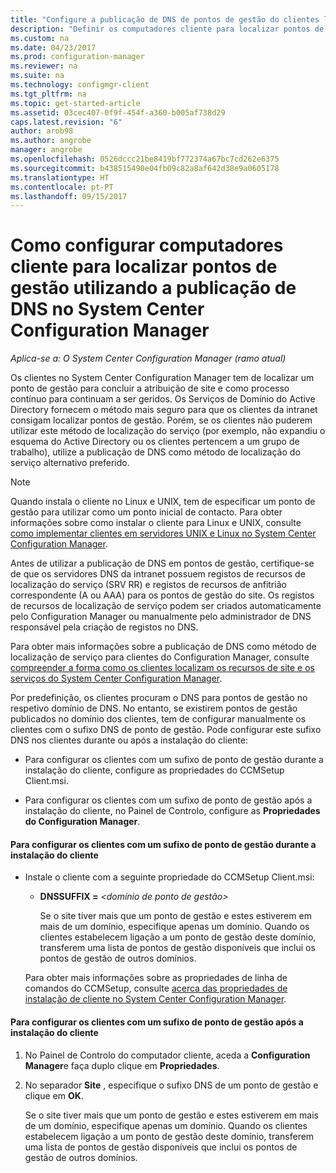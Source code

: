 ```yaml
---
title: "Configure a publicação de DNS de pontos de gestão do clientes localizar | Microsoft Docs"
description: "Definir os computadores cliente para localizar pontos de gestão utilizando a publicação de DNS no System Center Configuration Manager."
ms.custom: na
ms.date: 04/23/2017
ms.prod: configuration-manager
ms.reviewer: na
ms.suite: na
ms.technology: configmgr-client
ms.tgt_pltfrm: na
ms.topic: get-started-article
ms.assetid: 03cec407-0f9f-454f-a360-b005af738d29
caps.latest.revision: "6"
author: arob98
ms.author: angrobe
manager: angrobe
ms.openlocfilehash: 0526dccc21be8419bf772374a67bc7cd262e6375
ms.sourcegitcommit: b438515490e04fb09c82a8af642d38e9a0605178
ms.translationtype: HT
ms.contentlocale: pt-PT
ms.lasthandoff: 09/15/2017
---
```

# <a name="how-to-configure-client-computers-to-find-management-points-by-using-dns-publishing-in-system-center-configuration-manager"></a>Como configurar computadores cliente para localizar pontos de gestão utilizando a publicação de DNS no System Center Configuration Manager

*Aplica-se a: O System Center Configuration Manager (ramo atual)*

Os clientes no System Center Configuration Manager tem de localizar um ponto de gestão para concluir a atribuição de site e como processo contínuo para continuam a ser geridos. Os Serviços de Domínio do Active Directory fornecem o método mais seguro para que os clientes da intranet consigam localizar pontos de gestão. Porém, se os clientes não puderem utilizar este método de localização do serviço (por exemplo, não expandiu o esquema do Active Directory ou os clientes pertencem a um grupo de trabalho), utilize a publicação de DNS como método de localização do serviço alternativo preferido.  

> [!NOTE]  
>  Quando instala o cliente no Linux e UNIX, tem de especificar um ponto de gestão para utilizar como um ponto inicial de contacto. Para obter informações sobre como instalar o cliente para Linux e UNIX, consulte [como implementar clientes em servidores UNIX e Linux no System Center Configuration Manager](../../../core/clients/deploy/deploy-clients-to-unix-and-linux-servers.md).  

 Antes de utilizar a publicação de DNS em pontos de gestão, certifique-se de que os servidores DNS da intranet possuem registos de recursos de localização do serviço (SRV RR) e registos de recursos de anfitrião correspondente (A ou AAA) para os pontos de gestão do site. Os registos de recursos de localização de serviço podem ser criados automaticamente pelo Configuration Manager ou manualmente pelo administrador de DNS responsável pela criação de registos no DNS.  

 Para obter mais informações sobre a publicação de DNS como método de localização de serviço para clientes do Configuration Manager, consulte [compreender a forma como os clientes localizam os recursos de site e os serviços do System Center Configuration Manager](../../../core/plan-design/hierarchy/understand-how-clients-find-site-resources-and-services.md).  

 Por predefinição, os clientes procuram o DNS para pontos de gestão no respetivo domínio de DNS. No entanto, se existirem pontos de gestão publicados no domínio dos clientes, tem de configurar manualmente os clientes com o sufixo DNS de ponto de gestão. Pode configurar este sufixo DNS nos clientes durante ou após a instalação do cliente:  

-   Para configurar os clientes com um sufixo de ponto de gestão durante a instalação do cliente, configure as propriedades do CCMSetup Client.msi.  

-   Para configurar os clientes com um sufixo de ponto de gestão após a instalação do cliente, no Painel de Controlo, configure as **Propriedades do Configuration Manager**.  

#### <a name="to-configure-clients-for-a-management-point-suffix-during-client-installation"></a>Para configurar os clientes com um sufixo de ponto de gestão durante a instalação do cliente  

-   Instale o cliente com a seguinte propriedade do CCMSetup Client.msi:  

    -   **DNSSUFFIX =**  *&lt;domínio de ponto de gestão\>*  

         Se o site tiver mais que um ponto de gestão e estes estiverem em mais de um domínio, especifique apenas um domínio. Quando os clientes estabelecem ligação a um ponto de gestão deste domínio, transferem uma lista de pontos de gestão disponíveis que inclui os pontos de gestão de outros domínios.  

     Para obter mais informações sobre as propriedades de linha de comandos do CCMSetup, consulte [acerca das propriedades de instalação de cliente no System Center Configuration Manager](../../../core/clients/deploy/about-client-installation-properties.md).  

#### <a name="to-configure-clients-for-a-management-point-suffix-after-client-installation"></a>Para configurar os clientes com um sufixo de ponto de gestão após a instalação do cliente  

1.  No Painel de Controlo do computador cliente, aceda a **Configuration Manager**e faça duplo clique em **Propriedades**.  

2.  No separador **Site** , especifique o sufixo DNS de um ponto de gestão e clique em **OK**.  

     Se o site tiver mais que um ponto de gestão e estes estiverem em mais de um domínio, especifique apenas um domínio. Quando os clientes estabelecem ligação a um ponto de gestão deste domínio, transferem uma lista de pontos de gestão disponíveis que inclui os pontos de gestão de outros domínios.
